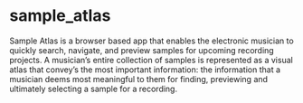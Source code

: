 # sample_atlas
Sample Atlas is a browser based app that enables the electronic musician to quickly search, navigate, and preview samples for upcoming recording projects. A musician’s entire collection of samples is represented as a visual atlas that convey’s the most important information: the information that a musician deems most meaningful to them for finding, previewing and ultimately selecting a sample for a recording.
